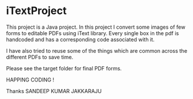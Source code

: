 # iTextProject

This project is a Java project. 
In this project I convert some images of few forms to editable PDFs using iText library.
Every single box in the pdf is handcoded and has a corresponding code associated with it.

I have also tried to reuse some of the things which are common across the different PDFs to save time. 

Please see the target folder for final PDF forms. 

HAPPING CODING !

Thanks 
SANDEEP KUMAR JAKKARAJU
